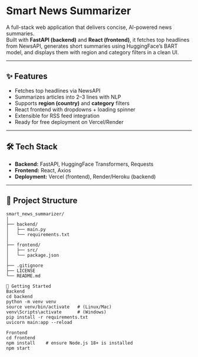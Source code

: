 # Smart News Summarizer

A full-stack web application that delivers concise, AI-powered news summaries.  
Built with **FastAPI (backend)** and **React (frontend)**, it fetches top headlines from NewsAPI, generates short summaries using HuggingFace’s BART model, and displays them with region and category filters in a clean UI.

---

## ✨ Features
- Fetches top headlines via NewsAPI  
- Summarizes articles into 2–3 lines with NLP  
- Supports **region (country)** and **category** filters  
- React frontend with dropdowns + loading spinner  
- Extensible for RSS feed integration  
- Ready for free deployment on Vercel/Render  

---

## 🛠️ Tech Stack
- **Backend:** FastAPI, HuggingFace Transformers, Requests  
- **Frontend:** React, Axios  
- **Deployment:** Vercel (frontend), Render/Heroku (backend)  

---

## 📂 Project Structure
```plaintext
smart_news_summarizer/
│
├── backend/
│   ├── main.py
│   └── requirements.txt
│
├── frontend/
│   ├── src/
│   └── package.json
│
├── .gitignore
├── LICENSE
└── README.md

🚀 Getting Started
Backend
cd backend
python -m venv venv
source venv/bin/activate   # (Linux/Mac)
venv\Scripts\activate      # (Windows)
pip install -r requirements.txt
uvicorn main:app --reload

Frontend
cd frontend
npm install    # ensure Node.js 18+ is installed
npm start

